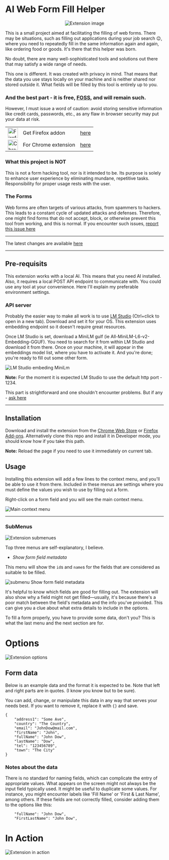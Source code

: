 # AI Web Form Fill Helper

<p align="center">
  <img src="media/AIWebFillFormHelper.jpg" alt="Extension image">
</p>


This is a small project aimed at facilitating the filling of web forms. There may be situations, such as filling out applications during your job search 😉, where you need to repeatedly fill in the same information again and again, like ordering food or goods. It's there that this helper was born.

No doubt, there are many well-sophisticated tools and solutions out there that may satisfy a wide range of needs.

This one is different. It was created with privacy in mind. That means that the data you use stays locally on your machine and is neither shared nor stored outside it. What fields will be filled by this tool is entirely up to you.

### And the best part - it is free, [FOSS](https://en.wikipedia.org/wiki/Free_and_open-source_software), and will remain such.

However, I must issue a word of caution: avoid storing sensitive information like credit cards, passwords, etc., as any flaw in browser security may put your data at risk.

||||
|------|------|------|
| <img src="media/ff32.png" title="Firefox extension" alt="Firefox extension" width="32" height="32" /> | Get Firefox addon | [here](https://addons.mozilla.org/en-US/firefox/addon/ai-form-fill-helper/) |
| <img src="media/chrome.png" title="Chrome extension" alt="Chrome extension" width="32" height="32" /> | For Chrome extension | [here](https://chromewebstore.google.com/detail/ai-form-fill-helper/hfcoicpedjbfhfiaamajpnaabjdkhjcj?pli=1) |


### What this project is NOT

This is not a form hacking tool, nor is it intended to be. Its purpose is solely to enhance user experience by eliminating mundane, repetitive tasks. Responsibility for proper usage rests with the user.

### The Forms

Web forms are often targets of various attacks, from spammers to hackers. This leads to a constant cycle of updated attacks and defenses. Therefore, one might find forms that do not accept, block, or otherwise prevent this tool from working, and this is normal. If you encounter such issues, [report this issue here](https://github.com/ivostoykov/AIWebFormFill/issues)

---

The latest changes are available [here](CHANGELOG.md)

---

## Pre-requisits
This extension works with a local AI. This means that you need AI installed. Also, it requires a local POST API endpoint to communicate with. You could use any tool at your convenience. Here I'll explain my preferable environment settings.

### API server
Probably the easier way to make all work is to use [LM Studio](https://lmstudio.ai/) (Ctrl+click to open in a new tab). Download and set it for your OS.
This extension uses embedding endpoint so it doesn't require great resources.

Once LM Studio is set, download a MiniLM gulf (ie All-MiniLM-L6-v2-Embedding-GGUF). You need to search for it from within LM Studio and download it from there. Once on your machine, it will appear in the embeddings model list, where you have to activate it. And you're done; you're ready to fill out some other form.

![LM Studio embeding MiniLm](media/miniLm.png)

**Note:** For the moment it is expected LM Studio to use the default http port - 1234.

This part is strightforward and one shouldn't encounter problems. But if any - [ask here](https://github.com/ivostoykov/AIWebFormFill/issues)

---

## Installation
Download and install the extension from the [Chrome Web Store]((https://chromewebstore.google.com/detail/ai-form-fill-helper/hfcoicpedjbfhfiaamajpnaabjdkhjcj)) or [Firefox Add-ons](https://addons.mozilla.org/en-US/firefox/addon/ai-form-fill-helper/). Alternatively clone this repo and install it in Developer mode, you should know how if you take this path.

**Note:** Reload the page if you need to use it immediately on current tab.

## Usage
Installing this extension will add a few lines to the context menu, and you'll be able to use it from there. Included in these menus are settings where you must define the values you wish to use by filling out a form.

Right-click on a form field and you will see the main context menu.

![Main context menu](media/mainContextMenu.png)

---

### SubMenus
![Extension submenues](media/submenus.png)

Top three menus are self-explanatory, I believe.

* _Show form field metadata_

This menu will show the `id`s and `name`s for the fields that are considered as suitable to be filled.

![submenu Show form field metadata](media/html.png)

It's helpful to know which fields are good for filling out. The extension will also show why a field might not get filled—usually, it's because there's a poor match between the field's metadata and the info you've provided. This can give you a clue about what extra details to include in the options.

To fill a form properly, you have to provide some data, don't you? This is what the last menu and the next section are for.

# Options
![Extension options](media/options.png)

## Form data

Below is an example data and the format it is expected to be. Note that left and right parts are in quotes. (I know you know but to be sure).

You can add, change, or manipulate this data in any way that serves your needs best. If you want to remove it, replace it with `{}` and save.

```
{
    "address1": "Some Ave",
    "country": "The Country",
    "email": "JohnDow@mail.com",
    "firstName": "John",
    "fullName": "John Dow",
    "lastName": "Dow",
    "tel": "123456789",
    "town": "The City"
}
```

### Notes about the data

There is no standard for naming fields, which can complicate the entry of appropriate values. What appears on the screen might not always be the input field typically used. It might be useful to duplicate some values. For instance, you might encounter labels like 'Fill Name' or 'First & Last Name', among others. If these fields are not correctly filled, consider adding them to the options like this:

```
    "fullName": "John Dow",
    "FirstLastName": "John Dow",
```


# In Action
![Extension in action](media/screen.gif)

